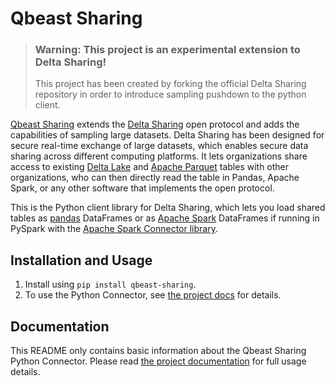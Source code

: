 # Qbeast Sharing


>### Warning: This project is an experimental extension to Delta Sharing!
> This project has been created by forking the official Delta Sharing repository in order to introduce sampling pushdown to the python client.
> 

[Qbeast Sharing](https://github.com/Qbeast-io/qbeast-sharing) extends the [Delta Sharing](https://delta.io/sharing) open protocol and adds the capabilities of sampling large datasets. Delta Sharing has been designed for secure real-time exchange of large datasets, which enables secure data sharing across different computing platforms. It lets organizations share access to existing [Delta Lake](https://delta.io) and [Apache Parquet](https://parquet.apache.org) tables with other organizations, who can then directly read the table in Pandas, Apache Spark, or any other software that implements the open protocol.

This is the Python client library for Delta Sharing, which lets you load shared tables as [pandas](https://pandas.pydata.org/) DataFrames or as [Apache Spark](http://spark.apache.org/) DataFrames if running in PySpark with the [Apache Spark Connector library](https://github.com/delta-io/delta-sharing#set-up-apache-spark).

## Installation and Usage

1. Install using `pip install qbeast-sharing`.
2. To use the Python Connector, see [the project docs](https://github.com/Qbeast-io/qbeast-sharing) for details.

## Documentation

This README only contains basic information about the Qbeast Sharing Python Connector. Please read [the project documentation](https://github.com/Qbeast-io/qbeast-sharing) for full usage details.
